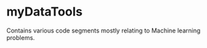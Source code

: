 myDataTools
===========
Contains various code segments mostly relating to Machine learning problems.
